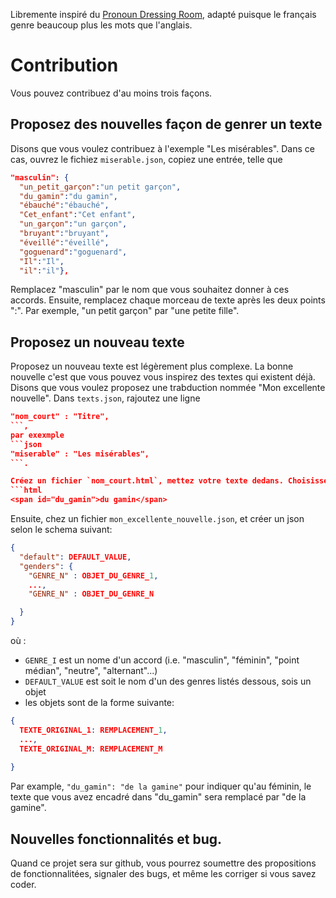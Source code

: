 

Libremente inspiré du <a
href="http://www.pronouns.failedslacker.com/">Pronoun Dressing
Room</a>, adapté puisque le français genre beaucoup plus les mots que
l'anglais.

# Contribution

Vous pouvez contribuez d'au moins trois façons.

## Proposez des nouvelles façon de genrer un texte

Disons que vous voulez contribuez à l'exemple "Les misérables". Dans ce cas, ouvrez le fichiez `miserable.json`, copiez une entrée, telle que
```JSON
"masculin": {
  "un_petit_garçon":"un petit garçon",
  "du_gamin":"du gamin",
  "ébauché":"ébauché",
  "Cet_enfant":"Cet enfant",
  "un_garçon":"un garçon",
  "bruyant":"bruyant",
  "éveillé":"éveillé",
  "goguenard":"goguenard",
  "Il":"Il",
  "il":"il"},
```

Remplacez "masculin" par le nom que vous souhaitez donner à ces accords. Ensuite, remplacez chaque morceau de texte après les deux points ":". Par exemple, "un petit garçon" par "une petite fille".

## Proposez un nouveau texte

Proposez un nouveau texte est légèrement plus complexe. La bonne nouvelle c'est que vous pouvez vous inspirez des textes qui existent déjà. Disons que vous voulez proposez une trabduction nommée "Mon excellente nouvelle". Dans `texts.json`, rajoutez une ligne
```json
"nom_court" : "Titre",
```,
par exexmple
```json
"miserable" : "Les misérables",
```.

Créez un fichier `nom_court.html`, mettez votre texte dedans. Choisissez les mots et expressions qui doivent être adaptés, tels que les pronoms, les adjectifs, les prénoms, surnoms... Pour chacun de ces morceaux de texte, encadré le dans une balise span, par exemple:
```html
<span id="du_gamin">du gamin</span>
```

Ensuite, chez un fichier `mon_excellente_nouvelle.json`, et créer un json selon le schema suivant:
```json
{
  "default": DEFAULT_VALUE,
  "genders": {
    "GENRE_N" : OBJET_DU_GENRE_1,
    ...,
    "GENRE_N" : OBJET_DU_GENRE_N

  }
}
```
où :
* `GENRE_I` est un nome d'un accord (i.e. "masculin", "féminin", "point médian", "neutre", "alternant"...)
* `DEFAULT_VALUE` est soit le nom d'un des genres listés dessous, sois un objet
* les objets sont de la forme suivante:
```json
{
  TEXTE_ORIGINAL_1: REMPLACEMENT_1,
  ...,
  TEXTE_ORIGINAL_M: REMPLACEMENT_M
  
}
```
Par example, `"du_gamin": "de la gamine"` pour indiquer qu'au féminin, le texte que vous avez encadré dans "du_gamin" sera remplacé par "de la gamine".

## Nouvelles fonctionnalités et bug.

Quand ce projet sera sur github, vous pourrez soumettre des propositions de fonctionnalitées, signaler des bugs, et même les corriger si vous savez coder.